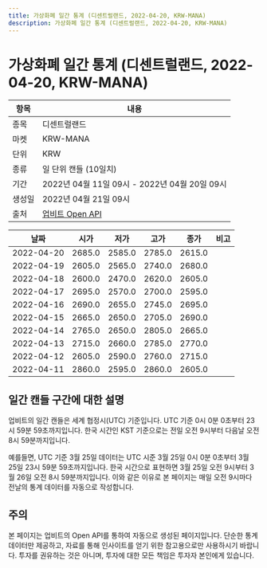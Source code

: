 ```yaml
---
title: 가상화폐 일간 통계 (디센트럴랜드, 2022-04-20, KRW-MANA)
description: 가상화폐 일간 통계 (디센트럴랜드, 2022-04-20, KRW-MANA)
---
```



가상화폐 일간 통계 (디센트럴랜드, 2022-04-20, KRW-MANA)
===

|항목|내용|
|--|--|
|종목|디센트럴랜드|
|마켓|KRW-MANA|
|단위|KRW|
|종류|일 단위 캔들 (10일치)|
|기간|2022년 04월 11일 09시 - 2022년 04월 20일 09시|
|생성일|2022년 04월 21일 09시|
|출처|[업비트 Open API](https://docs.upbit.com)|


|날짜|시가|저가|고가|종가|비고|
|--|--|--|--|--|--|
|2022-04-20|2685.0|2585.0|2785.0|2615.0|    |
|2022-04-19|2605.0|2565.0|2740.0|2680.0|    |
|2022-04-18|2600.0|2470.0|2620.0|2605.0|    |
|2022-04-17|2695.0|2570.0|2700.0|2595.0|    |
|2022-04-16|2690.0|2655.0|2745.0|2695.0|    |
|2022-04-15|2665.0|2650.0|2705.0|2690.0|    |
|2022-04-14|2765.0|2650.0|2805.0|2665.0|    |
|2022-04-13|2715.0|2660.0|2785.0|2770.0|    |
|2022-04-12|2605.0|2590.0|2760.0|2715.0|    |
|2022-04-11|2860.0|2595.0|2860.0|2605.0|    |


일간 캔들 구간에 대한 설명
---


업비트의 일간 캔들은 세계 협정시(UTC) 기준입니다. 
UTC 기준 0시 0분 0초부터 23시 59분 59초까지입니다. 
한국 시간인 KST 기준으로는 전일 오전 9시부터 다음날 오전 8시 59분까지입니다. 


예를들면, UTC 기준 3월 25일 데이터는 UTC 시준 3월 25일 0시 0분 0초부터 3월 25일 23시 59분 59초까지입니다. 
한국 시간으로 표현하면 3월 25일 오전 9시부터 3월 26일 오전 8시 59분까지입니다. 
이와 같은 이유로 본 페이지는 매일 오전 9시마다 전날의 통계 데이터를 자동으로 작성합니다. 


주의
---


본 페이지는 업비트의 Open API를 통하여 자동으로 생성된 페이지입니다. 
단순한 통계 데이터만 제공하고, 자료를 통해 인사이트를 얻기 위한 참고용으로만 사용하시기 바랍니다. 
투자를 권유하는 것은 아니며, 투자에 대한 모든 책임은 투자자 본인에게 있습니다. 
